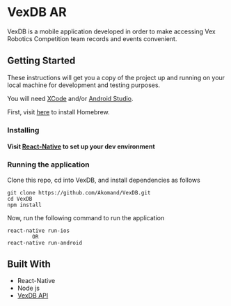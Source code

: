 # VexDB AR

VexDB is a mobile application developed in order to make accessing Vex Robotics Competition team records and events convenient. 

## Getting Started

These instructions will get you a copy of the project up and running on your local machine for development and testing purposes.  

You will need [XCode](https://developer.apple.com/support/xcode/) and/or [Android Studio](https://developer.android.com/studio).

First, visit [here](https://brew.sh/) to install Homebrew.

### Installing 

#### Visit [React-Native](https://facebook.github.io/react-native/docs/getting-started) to set up your dev environment

### Running the application

Clone this repo, cd into VexDB, and install dependencies as follows
```
git clone https://github.com/Akomand/VexDB.git
cd VexDB
npm install
```

Now, run the following command to run the application

```
react-native run-ios
        OR
react-native run-android
```

## Built With

* React-Native
* Node js
* [VexDB API](https://vexdb.io/the_data)

